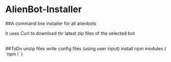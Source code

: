 # AlienBot-Installer
##A command line installer for all alienbots
<br>

It uses Curl to download thr latest zip files of the selected bot

<br>
##ToDo
 unzip files
 write config files (using user input)
 install npm modules ( `npm i` )
